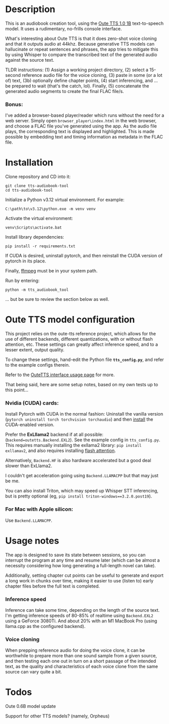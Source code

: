 # Description

This is an audiobook creation tool, using the [Oute TTS 1.0 1B](https://github.com/edwko/OuteTTS) text-to-speech model. It uses a rudimentary, no-frills console interface.

What's interesting about Oute TTS is that it does zero-shot voice cloning and that it outputs audio at 44khz. Because generative TTS models can hallucinate or repeat sentences and phrases, the app tries to mitigate this by using Whisper to compare the transcribed text of the generated audio against the source text.

TLDR instructions: (1) Assign a working project directory, (2) select a 15-second reference audio file for the voice cloning, (3) paste in some (or a lot of) text, (3b) optionally define chapter points, (4) start inferencing, and ... be prepared to wait (that's the catch, lol). Finally, (5) concatenate the generated audio segments to create the final FLAC file/s.

### Bonus:

I've added a browser-based player/reader which runs without the need for a web server. Simply open `browser_player\index.html` in the web browser, and choose a FLAC file you've generated using the app. As the audio file plays, the corresponding text is displayed and highlighted. This is made possible by embedding text and timing information as metadata in the FLAC file.

# Installation

Clone repository and CD into it:

    git clone tts-audiobook-tool
    cd tts-audiobook-tool

Initialize a Python v3.12 virtual environment. For example:

    C:\path\to\v3.12\python.exe -m venv venv

Activate the virtual environment:

    venv\Scripts\activate.bat

Install library dependencies:

    pip install -r requirements.txt

If CUDA is desired, uninstall pytorch, and then reinstall the CUDA version of pytorch in its place.

Finally, [ffmpeg](https://ffmpeg.org/download.html) must be in your system path.

Run by entering:

    python -m tts_audiobook_tool

... but be sure to review the section below as well.

# Oute TTS model configuration

This project relies on the oute-tts reference project, which allows for the use of different backends, different quantizations, with or without flash attention, etc. These settings can greatly affect inference speed, and to a lesser extent, output quality.

To change these settings, hand-edit the Python file **`tts_config.py`**, and refer to the  example configs therein.

Refer to the [OuteTTS interface usage page](https://github.com/edwko/OuteTTS/blob/main/docs/interface_usage.md) for more.

That being said, here are some setup notes, based on my own tests up to this point...

### Nvidia (CUDA) cards:

Install Pytorch with CUDA in the normal fashion: Uninstall the vanilla version (`pytorch uninstall torch torchvision torchaudio`) and then [install](https://pytorch.org/get-started/locally/) the CUDA-enabled version.

Prefer the **ExLllama2** backend if at all possible: (`backend=outetts.Backend.EXL2`). See the example config in `tts_config.py`. This requires manually installing the exllama2 library: `pip install exllamav2`, and also requires installing [flash attention](https://github.com/Dao-AILab/flash-attention?tab=readme-ov-file#installation-and-features).

Alternatively, `Backend.HF` is also hardware accelerated but a good deal slower than ExLlama2.

I couldn't get acceleration going using `Backend.LLAMACPP` but that may just be me.

You can also install Triton, which may speed up Whisper STT inferencing, but is pretty optional (eg, `pip install triton-windows==3.2.0.post19`).

### For Mac with Apple silicon:

Use `Backend.LLAMACPP`.

# Usage notes

The app is designed to save its state between sessions, so you can interrupt the program at any time and resume later (which can be almost a necessity considering how long generating a full-length novel can take).

Additionally, setting chapter cut points can be useful to generate and export a long work in chunks over time, making it easier to use (listen to) early chapter files before the full text is completed.

### Inference speed

Inference can take some time, depending on the length of the source text. I'm getting inference speeds of 80-85% of realtime using `Backend.EXL2` using a GeForce 3080Ti. And about 20% with an M1 MacBook Pro (using llama.cpp as the configured backend).

### Voice cloning

When prepping reference audio for doing the voice clone, it can be worthwhile to prepare more than one sound sample from a given source, and then testing each one out in turn on a short passage of the intended text, as the quality and characteristics of each voice clone from the same source can vary quite a bit.

# Todos

Oute 0.6B model update

Support for other TTS models? (namely, Orpheus)
